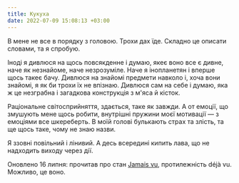 ```yaml
---
title: Кукуха
date: 2022-07-09 15:08:13 +03:00
---
```


В мене не все в порядку з головою. Трохи дах їде. Складно це описати словами, та я спробую.

Іноді я дивлюся на щось повсякденне і думаю, якеє воно все є дивне, наче як незнайоме, наче незрозуміле. Наче я інопланетян і вперше щось такеє бачу. Дивлюся на знайомі предмети навколо і, хоча вони знайомі, я як би трохи їх не впізнаю. Дивлюся сам на себе і думаю, яка ж це незграбна і загадкова конструкція з м'яса й кісток.

Раціональне світосприйняття, здається, таке як завжди. А от емоції, що змушують мене щось робити, внутрішні пружини моєї мотивації — з емоціями все шкереберть. В моїй голові булькають страх та злість, та ще щось таке, чому не знаю назви.

Я ззовні повільний і лінивий. А десь всередині кипить лава, що не надходить виходу через дії.

Оновлено 16 липня:
прочитав про стан [Jamais vu][1], протилежність déjà vu. Можливо, це воно.

[1]: https://uk.wikipedia.org/wiki/%D0%96%D0%B0%D0%BC%D0%B5%D0%B2%D1%8E
